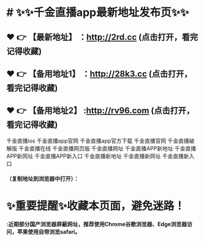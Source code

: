 # # :sparkles::sparkles:千金直播app最新地址发布页:sparkles::sparkles:

 :heart: :point_right: 【最新地址】 ：http://2rd.cc (点击打开，看完记得收藏) 
 ------
 :heart: :point_right: 【备用地址1】 ：http://28k3.cc (点击打开，看完记得收藏)
 ------
 :heart: :point_right: 【备用地址2】 :http://rv96.com (点击打开，看完记得收藏)
 ------

千金直播ios
千金直播app官网
千金直播app官方下载
千金直播官网
千金直播破解版
千金直播在线
千金直播网页版
千金直播网址
千金直播APP新地址
千金直播APP新网址
千金直播APP新入口
千金直播新地址
千金直播新网址
千金直播新入口

#### （复制地址到浏览器中打开）：
# :sparkles:重要提醒:sparkles:收藏本页面，避免迷路！
#### :近期部分国产浏览器屏蔽网址，推荐使用Chrome谷歌浏览器、Edge浏览器访问，苹果使用自带浏览safari。
